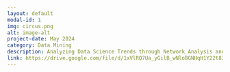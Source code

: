 ```yaml
---
layout: default
modal-id: 1
img: circus.png
alt: image-alt
project-date: May 2024
category: Data Mining
description: Analyzing Data Science Trends through Network Analysis and NLP-Based Social Media Text Mining
link: https://drive.google.com/file/d/1xVlRQ7Ua_yGilB_wNloBGNHqH1Y22t83/view?usp=sharing
---
```

